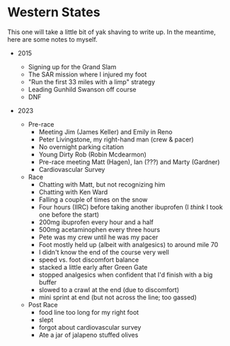 # Western States

This one will take a little bit of yak shaving to write up.  In the meantime,
here are some notes to myself.

* 2015
  * Signing up for the Grand Slam
  * The SAR mission where I injured my foot
  * "Run the first 33 miles with a limp" strategy
  * Leading Gunhild Swanson off course
  * DNF

* 2023
  * Pre-race
    * Meeting Jim (James Keller) and Emily in Reno
    * Peter Livingstone, my right-hand man (crew & pacer)
    * No overnight parking citation
    * Young Dirty Rob (Robin Mcdearmon)
    * Pre-race meeting Matt (Hagen), Ian (???) and Marty (Gardner)
    * Cardiovascular Survey
  * Race
    * Chatting with Matt, but not recognizing him
    * Chatting with Ken Ward
    * Falling a couple of times on the snow
    * Four hours (IIRC) before taking another ibuprofen (I *think* I took
      one before the start)
    * 200mg ibuprofen every hour and a half
    * 500mg acetaminophen every three hours
    * Pete was my crew until he was my pacer
    * Foot mostly held up (albeit with analgesics) to around mile 70
    * I didn't know the end of the course very well
    * speed vs. foot discomfort balance
    * stacked a little early after Green Gate
    * stopped analgesics when confident that I'd finish with a big buffer
    * slowed to a crawl at the end (due to discomfort)
    * mini sprint at end (but not across the line; too gassed)
  * Post Race
    * food line too long for my right foot
    * slept
    * forgot about cardiovascular survey
    * Ate a jar of jalapeno stuffed olives
  
